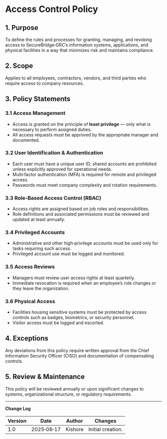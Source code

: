 # Access Control Policy

## 1. Purpose
To define the rules and processes for granting, managing, and revoking access to SecureBridge‑GRC’s information systems, applications, and physical facilities in a way that minimizes risk and maintains compliance.

## 2. Scope
Applies to all employees, contractors, vendors, and third parties who require access to company resources.

## 3. Policy Statements

### 3.1 Access Management
- Access is granted on the principle of **least privilege** — only what is necessary to perform assigned duties.
- All access requests must be approved by the appropriate manager and documented.

### 3.2 User Identification & Authentication
- Each user must have a unique user ID; shared accounts are prohibited unless explicitly approved for operational needs.
- Multi‑factor authentication (MFA) is required for remote and privileged access.
- Passwords must meet company complexity and rotation requirements.

### 3.3 Role‑Based Access Control (RBAC)
- Access rights are assigned based on job roles and responsibilities.
- Role definitions and associated permissions must be reviewed and updated at least annually.

### 3.4 Privileged Accounts
- Administrative and other high‑privilege accounts must be used only for tasks requiring such access.
- Privileged account use must be logged and monitored.

### 3.5 Access Reviews
- Managers must review user access rights at least quarterly.
- Immediate revocation is required when an employee’s role changes or they leave the organization.

### 3.6 Physical Access
- Facilities housing sensitive systems must be protected by access controls such as badges, biometrics, or security personnel.
- Visitor access must be logged and escorted.

## 4. Exceptions
Any deviations from this policy require written approval from the Chief Information Security Officer (CISO) and documentation of compensating controls.

## 5. Review & Maintenance
This policy will be reviewed annually or upon significant changes to systems, organizational structure, or regulatory requirements.

---

**Change Log**

| Version | Date       | Author   | Changes           |
|---------|------------|----------|-------------------|
| 1.0     | 2025‑08‑17 | Kishore  | Initial creation. |

